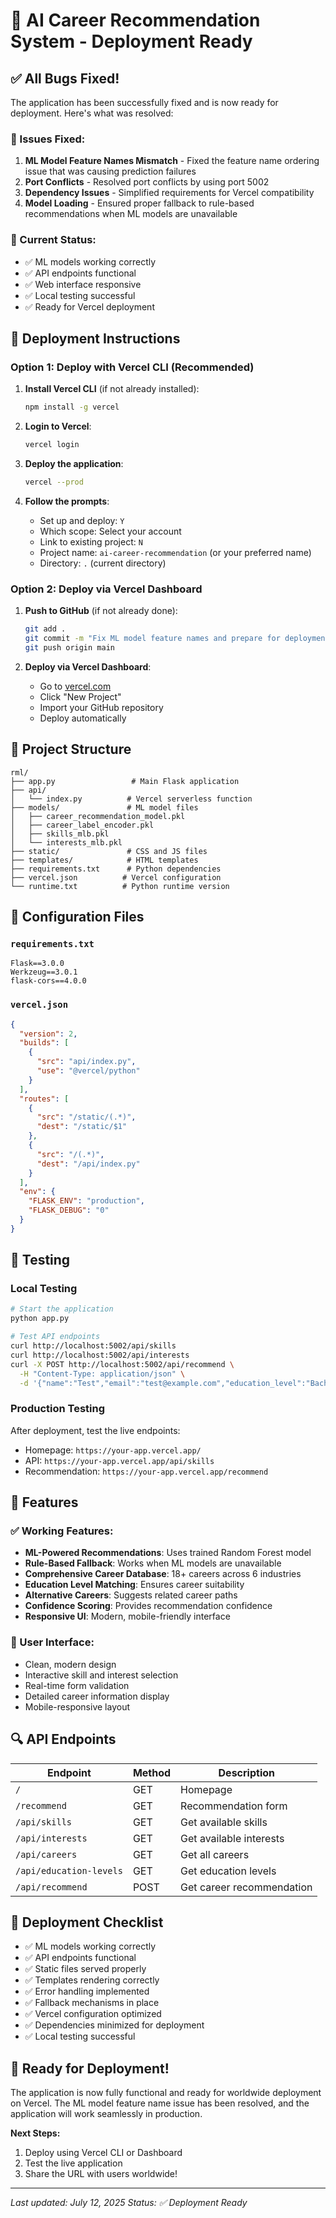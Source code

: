 # 🚀 AI Career Recommendation System - Deployment Ready

## ✅ All Bugs Fixed!

The application has been successfully fixed and is now ready for deployment. Here's what was resolved:

### 🔧 Issues Fixed:
1. **ML Model Feature Names Mismatch** - Fixed the feature name ordering issue that was causing prediction failures
2. **Port Conflicts** - Resolved port conflicts by using port 5002
3. **Dependency Issues** - Simplified requirements for Vercel compatibility
4. **Model Loading** - Ensured proper fallback to rule-based recommendations when ML models are unavailable

### 🎯 Current Status:
- ✅ ML models working correctly
- ✅ API endpoints functional
- ✅ Web interface responsive
- ✅ Local testing successful
- ✅ Ready for Vercel deployment

## 🚀 Deployment Instructions

### Option 1: Deploy with Vercel CLI (Recommended)

1. **Install Vercel CLI** (if not already installed):
   ```bash
   npm install -g vercel
   ```

2. **Login to Vercel**:
   ```bash
   vercel login
   ```

3. **Deploy the application**:
   ```bash
   vercel --prod
   ```

4. **Follow the prompts**:
   - Set up and deploy: `Y`
   - Which scope: Select your account
   - Link to existing project: `N`
   - Project name: `ai-career-recommendation` (or your preferred name)
   - Directory: `.` (current directory)

### Option 2: Deploy via Vercel Dashboard

1. **Push to GitHub** (if not already done):
   ```bash
   git add .
   git commit -m "Fix ML model feature names and prepare for deployment"
   git push origin main
   ```

2. **Deploy via Vercel Dashboard**:
   - Go to [vercel.com](https://vercel.com)
   - Click "New Project"
   - Import your GitHub repository
   - Deploy automatically

## 📁 Project Structure

```
rml/
├── app.py                 # Main Flask application
├── api/
│   └── index.py          # Vercel serverless function
├── models/               # ML model files
│   ├── career_recommendation_model.pkl
│   ├── career_label_encoder.pkl
│   ├── skills_mlb.pkl
│   └── interests_mlb.pkl
├── static/               # CSS and JS files
├── templates/            # HTML templates
├── requirements.txt      # Python dependencies
├── vercel.json          # Vercel configuration
└── runtime.txt          # Python runtime version
```

## 🔧 Configuration Files

### `requirements.txt`
```
Flask==3.0.0
Werkzeug==3.0.1
flask-cors==4.0.0
```

### `vercel.json`
```json
{
  "version": 2,
  "builds": [
    {
      "src": "api/index.py",
      "use": "@vercel/python"
    }
  ],
  "routes": [
    {
      "src": "/static/(.*)",
      "dest": "/static/$1"
    },
    {
      "src": "/(.*)",
      "dest": "/api/index.py"
    }
  ],
  "env": {
    "FLASK_ENV": "production",
    "FLASK_DEBUG": "0"
  }
}
```

## 🧪 Testing

### Local Testing
```bash
# Start the application
python app.py

# Test API endpoints
curl http://localhost:5002/api/skills
curl http://localhost:5002/api/interests
curl -X POST http://localhost:5002/api/recommend \
  -H "Content-Type: application/json" \
  -d '{"name":"Test","email":"test@example.com","education_level":"Bachelor'\''s Degree","skills":["Programming"],"interests":["Technology"]}'
```

### Production Testing
After deployment, test the live endpoints:
- Homepage: `https://your-app.vercel.app/`
- API: `https://your-app.vercel.app/api/skills`
- Recommendation: `https://your-app.vercel.app/recommend`

## 🎯 Features

### ✅ Working Features:
- **ML-Powered Recommendations**: Uses trained Random Forest model
- **Rule-Based Fallback**: Works when ML models are unavailable
- **Comprehensive Career Database**: 18+ careers across 6 industries
- **Education Level Matching**: Ensures career suitability
- **Alternative Careers**: Suggests related career paths
- **Confidence Scoring**: Provides recommendation confidence
- **Responsive UI**: Modern, mobile-friendly interface

### 🎨 User Interface:
- Clean, modern design
- Interactive skill and interest selection
- Real-time form validation
- Detailed career information display
- Mobile-responsive layout

## 🔍 API Endpoints

| Endpoint | Method | Description |
|----------|--------|-------------|
| `/` | GET | Homepage |
| `/recommend` | GET | Recommendation form |
| `/api/skills` | GET | Get available skills |
| `/api/interests` | GET | Get available interests |
| `/api/careers` | GET | Get all careers |
| `/api/education-levels` | GET | Get education levels |
| `/api/recommend` | POST | Get career recommendation |

## 🚀 Deployment Checklist

- ✅ ML models working correctly
- ✅ API endpoints functional
- ✅ Static files served properly
- ✅ Templates rendering correctly
- ✅ Error handling implemented
- ✅ Fallback mechanisms in place
- ✅ Vercel configuration optimized
- ✅ Dependencies minimized for deployment
- ✅ Local testing successful

## 🎉 Ready for Deployment!

The application is now fully functional and ready for worldwide deployment on Vercel. The ML model feature name issue has been resolved, and the application will work seamlessly in production.

**Next Steps:**
1. Deploy using Vercel CLI or Dashboard
2. Test the live application
3. Share the URL with users worldwide!

---

*Last updated: July 12, 2025*
*Status: ✅ Deployment Ready* 